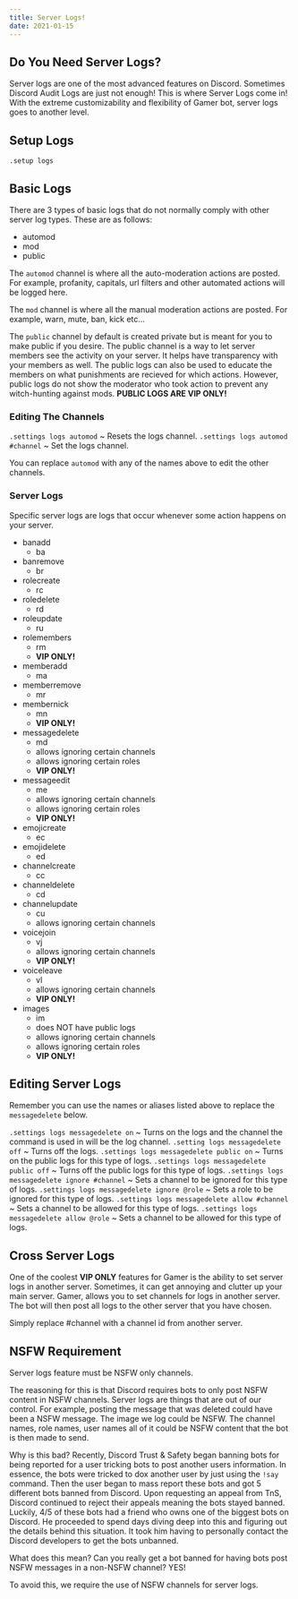 ```yaml
---
title: Server Logs!
date: 2021-01-15
---
```


## Do You Need Server Logs?

Server logs are one of the most advanced features on Discord. Sometimes Discord Audit Logs are just not enough! This is where Server Logs come in! With the extreme customizability and flexibility of Gamer bot, server logs goes to another level.

## Setup Logs

`.setup logs`

## Basic Logs

There are 3 types of basic logs that do not normally comply with other server log types. These are as follows:

- automod
- mod
- public

The `automod` channel is where all the auto-moderation actions are posted. For example, profanity, capitals, url filters and other automated actions will be logged here.

The `mod` channel is where all the manual moderation actions are posted. For example, warn, mute, ban, kick etc...

The `public` channel by default is created private but is meant for you to make public if you desire. The public channel is a way to let server members see the activity on your server. It helps have transparency with your members as well. The public logs can also be used to educate the members on what punishments are recieved for which actions. However, public logs do not show the moderator who took action to prevent any witch-hunting against mods. **PUBLIC LOGS ARE VIP ONLY!**

### Editing The Channels

`.settings logs automod` ~ Resets the logs channel.
`.settings logs automod #channel` ~ Set the logs channel.

You can replace `automod` with any of the names above to edit the other channels.

### Server Logs

Specific server logs are logs that occur whenever some action happens on your server.

- banadd
  - ba
- banremove
  - br
- rolecreate
  - rc
- roledelete
  - rd
- roleupdate
  - ru
- rolemembers
  - rm
  - **VIP ONLY!**
- memberadd
  - ma
- memberremove
  - mr
- membernick
  - mn
  - **VIP ONLY!**
- messagedelete
  - md
  - allows ignoring certain channels
  - allows ignoring certain roles
  - **VIP ONLY!**
- messageedit
  - me
  - allows ignoring certain channels
  - allows ignoring certain roles
  - **VIP ONLY!**
- emojicreate
  - ec
- emojidelete
  - ed
- channelcreate
  - cc
- channeldelete
  - cd
- channelupdate
  - cu
  - allows ignoring certain channels
- voicejoin
  - vj
  - allows ignoring certain channels
  - **VIP ONLY!**
- voiceleave
  - vl
  - allows ignoring certain channels
  - **VIP ONLY!**
- images
  - im
  - does NOT have public logs
  - allows ignoring certain channels
  - allows ignoring certain roles
  - **VIP ONLY!**

## Editing Server Logs

Remember you can use the names or aliases listed above to replace the `messagedelete` below.

`.settings logs messagedelete on` ~ Turns on the logs and the channel the command is used in will be the log channel.
`.setting logs messagedelete off` ~ Turns off the logs.
`.settings logs messagedelete public on` ~ Turns on the public logs for this type of logs.
`.settings logs messagedelete public off` ~ Turns off the public logs for this type of logs.
`.settings logs messagedelete ignore #channel` ~ Sets a channel to be ignored for this type of logs.
`.settings logs messagedelete ignore @role` ~ Sets a role to be ignored for this type of logs.
`.settings logs messagedelete allow #channel` ~ Sets a channel to be allowed for this type of logs.
`.settings logs messagedelete allow @role` ~ Sets a channel to be allowed for this type of logs.

## Cross Server Logs

One of the coolest **VIP ONLY** features for Gamer is the ability to set server logs in another server. Sometimes, it can get annoying and clutter up your main server. Gamer, allows you to set channels for logs in another server. The bot will then post all logs to the other server that you have chosen.

Simply replace #channel with a channel id from another server.

## NSFW Requirement

Server logs feature must be NSFW only channels.

The reasoning for this is that Discord requires bots to only post NSFW content in NSFW channels. Server logs are things that are out of our control. For example, posting the message that was deleted could have been a NSFW message. The image we log could be NSFW. The channel names, role names, user names all of it could be NSFW content that the bot is then made to send.

Why is this bad? Recently, Discord Trust & Safety began banning bots for being reported for a user tricking bots to post another users information. In essence, the bots were tricked to dox another user by just using the `!say` command. Then the user began to mass report these bots and got 5 different bots banned from Discord. Upon requesting an appeal from TnS, Discord continued to reject their appeals meaning the bots stayed banned. Luckily, 4/5 of these bots had a friend who owns one of the biggest bots on Discord. He proceeded to spend days diving deep into this and figuring out the details behind this situation. It took him having to personally contact the Discord developers to get the bots unbanned.

What does this mean? Can you really get a bot banned for having bots post NSFW messages in a non-NSFW channel? YES!

To avoid this, we require the use of NSFW channels for server logs.
